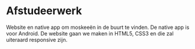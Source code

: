 ﻿Afstudeerwerk
=============

Website en native app om moskeeën in de buurt te vinden. De native app is voor Android.
De website gaan we maken in HTML5, CSS3 en die zal uiteraard responsive zijn.